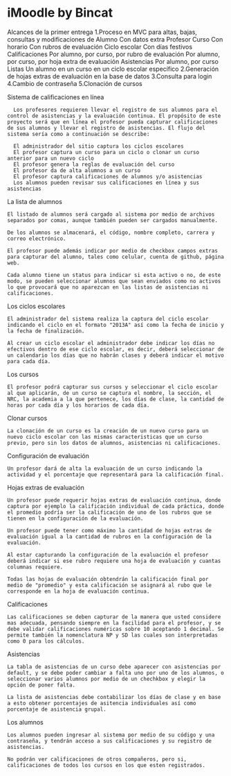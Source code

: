 iMoodle by Bincat
=======

Alcances de la primer entrega
1.Proceso en MVC para altas, bajas, consultas y modificaciones de
  Alumno
      Con datos extra
  Profesor
  Curso
      Con horario
      Con rubros de evaluación
      Ciclo escolar
      Con días festivos
Calificaciones
      Por alumno, por curso, por rubro de evaluación
      Por alumno, por curso, por hoja extra de evaluación
Asistencias
      Por alumno, por curso
Listas
      Un alumno en un curso en un ciclo escolar específico
2.Generación de hojas extras de evaluación en la base de datos
3.Consulta para login
4.Cambio de contraseña
5.Clonación de cursos

Sistema de calificaciones en línea

      Los profesores requieren llevar el registro de sus alumnos para el control de asistencias y la evaluación continua. El propósito de este proyecto será que en línea el profesor pueda capturar calificaciones de sus alumnos y llevar el registro de asistencias. El flujo del sistema sería como a continuación se describe:
      
      El administrador del sitio captura los ciclos escolares
      El profesor captura un curso para un ciclo o clonar un curso anterior para un nuevo ciclo
      El profesor genera la reglas de evaluación del curso
      El profesor da de alta alumnos a un curso
      El profesor captura calificaciones de alumnos y/o asistencias
      Los alumnos pueden revisar sus calificaciones en línea y sus asistencias
La lista de alumnos

    El listado de alumnos será cargado al sistema por medio de archivos separados por comas, aunque también pueden ser cargados manualmente.
    
    De los alumnos se almacenará, el código, nombre completo, carrera y correo electrónico.
    
    El profesor puede además indicar por medio de checkbox campos extras para capturar del alumno, tales como celular, cuenta de github, página web.
    
    Cada alumno tiene un status para indicar si esta activo o no, de este modo, se pueden seleccionar alumnos que sean enviados como no activos lo que provocará que no aparezcan en las listas de asistencias ni calificaciones.

Los ciclos escolares

    El administrador del sistema realiza la captura del ciclo escolar indicando el ciclo en el formato "2013A" así como la fecha de inicio y la fecha de finalización.
    
    Al crear un ciclo escolar el administrador debe indicar los días no efectivos dentro de ese ciclo escolar, es decir, deberá seleccionar de un calendario los días que no habrán clases y deberá indicar el motivo para cada día.

Los cursos

    El profesor podrá capturar sus cursos y seleccionar el ciclo escolar al que aplicarán, de un curso se captura el nombre, la sección, el NRC, la academia a la que pertenece, los días de clase, la cantidad de horas por cada día y los horarios de cada día.

Clonar cursos

    La clonación de un curso es la creación de un nuevo curso para un nuevo ciclo escolar con las mismas caracteristicas que un curso previo, pero sin los datos de alumnos, asistencias ni calificaciones.

Configuración de evaluación

    Un profesor dará de alta la evaluación de un curso indicando la actividad y el porcentaje que representará para la calificación final.

Hojas extras de evaluación

    Un profesor puede requerir hojas extras de evaluación continua, donde captura por ejemplo la calificación individual de cada práctica, donde el promedio podría ser la calificación de uno de los rubros que se tienen en la configuración de la evaluación.

    Un profesor puede tener como máximo la cantidad de hojas extras de evaluación igual a la cantidad de rubros en la configuración de la evaluación.
    
    Al estar capturando la configuración de la evaluación el profesor deberá indicar si ese rubro requiere una hoja de evaluación y cuantas columnas requiere.
    
    Todas las hojas de evaluación obtendrán la calificación final por medio de "promedio" y esta calificación se asignará al rubo que le corresponde en la hoja de evaluación continua.

Calificaciones

    Las calificaciones se deben capturar de la manera que usted considere mas adecuada, pensando siempre en la facilidad para el profesor, y se debe validar calificaciones numéricas sobre 10 aceptando 1 decimal. Se permite también la nomenclatura NP y SD las cuales son interpretadas como 0 para los cálculos.

Asistencias

    La tabla de asistencias de un curso debe aparecer con asistencias por default, y se debe poder cambiar a falta uno por uno de los alumnos, o seleccionar varios alumnos por medio de un chechkbox y elegir la opción de poner falta.
    
    La lista de asistencias debe contabilizar los días de clase y en base a esto obtener porcentajes de asitencia individuales así como porcentaje de asistencia grupal.

Los alumnos

    Los alumnos pueden ingresar al sistema por medio de su código y una contraseña, y tendrán acceso a sus calificaciones y su registro de asistencias.
    
    No podrán ver calificaciones de otros compañeros, pero si, calificaciones de todos los cursos en los que esten registrados.
